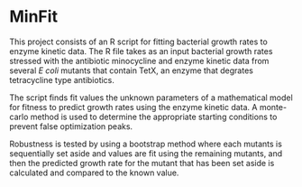 # MinFit


This project consists of an R script for fitting bacterial growth rates to enzyme kinetic data. The R file takes as an input bacterial growth rates stressed with the antibiotic minocycline and enzyme kinetic data from several <i>E coli</i> mutants that contain TetX, an enzyme that degrates tetracycline type antibiotics. 

The script finds fit values the unknown parameters of a mathematical model for fitness to predict growth rates using the enzyme kinetic data. A monte-carlo method is used to determine the appropriate starting conditions to prevent false optimization peaks.

Robustness is tested by using a bootstrap method where each mutants is sequentially set aside and values are fit using the remaining mutants, and then the predicted growth rate for the mutant that has been set aside is calculated and compared to the known value.

